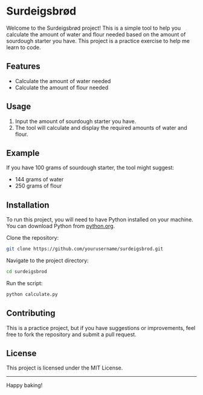 # Surdeigsbrød

Welcome to the Surdeigsbrød project! This is a simple tool to help you calculate the amount of water and flour needed based on the amount of sourdough starter you have. This project is a practice exercise to help me learn to code.

## Features

- Calculate the amount of water needed
- Calculate the amount of flour needed

## Usage

1. Input the amount of sourdough starter you have.
2. The tool will calculate and display the required amounts of water and flour.

## Example

If you have 100 grams of sourdough starter, the tool might suggest:
- 144 grams of water
- 250 grams of flour

## Installation

To run this project, you will need to have Python installed on your machine. You can download Python from [python.org](https://www.python.org/).

Clone the repository:

```bash
git clone https://github.com/yourusername/surdeigsbrod.git
```

Navigate to the project directory:

```bash
cd surdeigsbrod
```

Run the script:

```bash
python calculate.py
```

## Contributing

This is a practice project, but if you have suggestions or improvements, feel free to fork the repository and submit a pull request.

## License

This project is licensed under the MIT License.

---

Happy baking!
